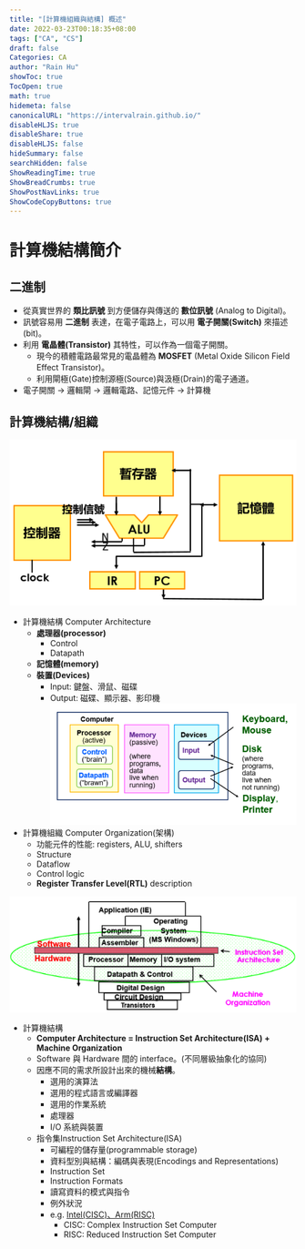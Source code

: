 ```yaml
---
title: "[計算機組織與結構] 概述"
date: 2022-03-23T00:18:35+08:00
tags: ["CA", "CS"]
draft: false
Categories: CA            
author: "Rain Hu"
showToc: true
TocOpen: true
math: true
hidemeta: false
canonicalURL: "https://intervalrain.github.io/"
disableHLJS: true
disableShare: true
disableHLJS: false
hideSummary: false
searchHidden: false
ShowReadingTime: true
ShowBreadCrumbs: true
ShowPostNavLinks: true
ShowCodeCopyButtons: true
---
```

# 計算機結構簡介
## 二進制
+ 從真實世界的 **類比訊號** 到方便儲存與傳送的 **數位訊號** (Analog to Digital)。
+ 訊號容易用 **二進制** 表達，在電子電路上，可以用 **電子開關(Switch)** 來描述(bit)。
+ 利用 **電晶體(Transistor)** 其特性，可以作為一個電子開關。
    + 現今的積體電路最常見的電晶體為 **MOSFET** (Metal Oxide Silicon Field Effect Transistor)。
    + 利用閘極(Gate)控制源極(Source)與汲極(Drain)的電子通道。
+ 電子開關 → 邏輯閘 → 邏輯電路、記憶元件 → 計算機
## 計算機結構/組織
![architecture](/images/CA/Lec0/architecture.png)
+ 計算機結構 Computer Architecture
    + **處理器(processor)**
        + Control
        + Datapath
    + **記憶體(memory)**
    + **裝置(Devices)**
        + Input: 鍵盤、滑鼠、磁碟
        + Output: 磁碟、顯示器、影印機
![organization](/images/CA/Lec0/organization.png)
+ 計算機組織 Computer Organization(架構)
    + 功能元件的性能: registers, ALU, shifters
    + Structure
    + Dataflow
    + Control logic
    + **Register Transfer Level(RTL)** description

![arch](/images/CA/Lec0/arch.png)
+ 計算機結構
    + **Computer Architecture = Instruction Set Architecture(ISA) + Machine Organization**
    + Software 與 Hardware 間的 interface。(不同層級抽象化的協同)
    + 因應不同的需求所設計出來的機械**結構**。
        + 選用的演算法
        + 選用的程式語言或編譯器
        + 選用的作業系統
        + 處理器
        + I/O 系統與裝置
    + 指令集Instruction Set Architecture(ISA)
        + 可編程的儲存量(programmable storage)
        + 資料型別與結構：編碼與表現(Encodings and Representations)
        + Instruction Set
        + Instruction Formats
        + 讀寫資料的模式與指令
        + 例外狀況
        + e.g. [Intel(CISC)、Arm(RISC)](https://www.techbang.com/posts/10678-fully-understand-arm-processors-cisc-and-risc-are-what-history-structure-a-see-through-the-computer-96-issues-cover-story-the-king?msclkid=3b721fcfaac611ec864fb9dcb0668cc9)
            + CISC: Complex Instruction Set Computer
            + RISC: Reduced Instruction Set Computer